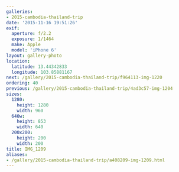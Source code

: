 ```yaml
---
galleries:
- 2015-cambodia-thailand-trip
date: '2015-11-16 19:51:26'
exif:
  aperture: f/2.2
  exposure: 1/1464
  make: Apple
  model: 'iPhone 6'
layout: gallery-photo
location:
  latitude: 13.44342833
  longitude: 103.85881167
next: /gallery/2015-cambodia-thailand-trip/f964113-img-1220
ordering: 40
previous: /gallery/2015-cambodia-thailand-trip/4ad3c57-img-1204
sizes:
  1280:
    height: 1280
    width: 960
  640w:
    height: 853
    width: 640
  200x200:
    height: 200
    width: 200
title: IMG_1209
aliases:
- /gallery/2015-cambodia-thailand-trip/a408209-img-1209.html
---
```

